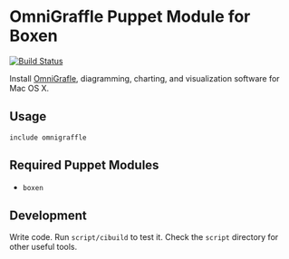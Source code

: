 # OmniGraffle Puppet Module for Boxen

[![Build Status](https://travis-ci.org/boxen/puppet-omnigraffle.png)](https://travis-ci.org/boxen/puppet-omnigraffle)

Install [OmniGrafle](http://www.omnigroup.com/products/omnigraffle/), diagramming, charting, and visualization software for Mac OS X.

## Usage

```puppet
include omnigraffle
```

## Required Puppet Modules

* `boxen`

## Development

Write code. Run `script/cibuild` to test it. Check the `script`
directory for other useful tools.
